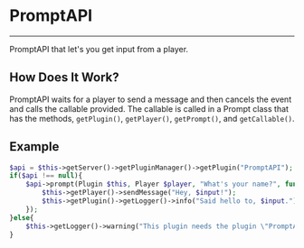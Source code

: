 # PromptAPI
---

PromptAPI that let's you get input from a player.

## How Does It Work?
PromptAPI waits for a player to send a message and then cancels the event and calls the callable provided.
The callable is called in a Prompt class that has the methods, `getPlugin()`, `getPlayer()`, `getPrompt()`, and `getCallable()`.

## Example
```php
$api = $this->getServer()->getPluginManager()->getPlugin("PromptAPI");
if($api !== null){
    $api->prompt(Plugin $this, Player $player, "What's your name?", function(string $input){
        $this->getPlayer()->sendMessage("Hey, $input!");
        $this->getPlugin()->getLogger()->info("Said hello to, $input.");
    });
}else{
    $this->getLogger()->warning("This plugin needs the plugin \"PromptAPI\".");
}
```